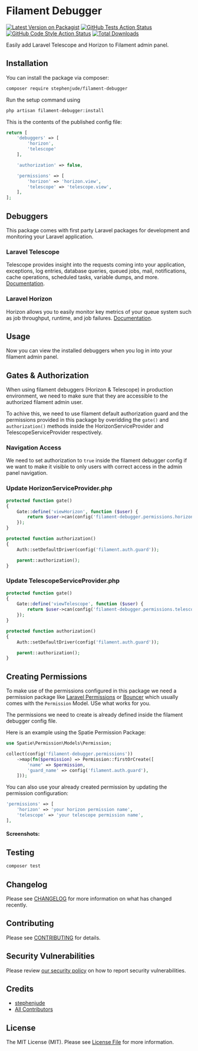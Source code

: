 # Filament Debugger

[![Latest Version on Packagist](https://img.shields.io/packagist/v/stephenjude/filament-debugger.svg?style=flat-square)](https://packagist.org/packages/stephenjude/filament-debugger)
[![GitHub Tests Action Status](https://img.shields.io/github/workflow/status/stephenjude/filament-debugger/run-tests?label=tests)](https://github.com/stephenjude/filament-debugger/actions?query=workflow%3Arun-tests+branch%3Amain)
[![GitHub Code Style Action Status](https://img.shields.io/github/workflow/status/stephenjude/filament-debugger/Fix%20PHP%20code%20style%20issues?label=code%20style)](https://github.com/stephenjude/filament-debugger/actions?query=workflow%3A"Fix+PHP+code+style+issues"+branch%3Amain)
[![Total Downloads](https://img.shields.io/packagist/dt/stephenjude/filament-debugger.svg?style=flat-square)](https://packagist.org/packages/stephenjude/filament-debugger)

Easily add Laravel Telescope and Horizon to Filament admin panel.

## Installation

You can install the package via composer:

```bash
composer require stephenjude/filament-debugger
```

Run the setup command using

```bash
php artisan filament-debugger:install
```

This is the contents of the published config file:

```php
return [
    'debuggers' => [
        'horizon',
        'telescope'
    ],

    'authorization' => false,

    'permissions' => [
        'horizon' => 'horizon.view',
        'telescope' => 'telescope.view',
    ],
];

```
## Debuggers
This package comes with first party Laravel packages for development and monitoring your Laravel application.

### Laravel Telescope
Telescope provides insight into the requests coming into your application, exceptions, log entries, database queries, queued jobs, mail, notifications, cache operations, scheduled tasks, variable dumps, and more. [Documentation](https://laravel.com/docs/9.x/telescope).

### Laravel Horizon
Horizon allows you to easily monitor key metrics of your queue system such as job throughput, runtime, and job failures. [Documentation](https://laravel.com/docs/9.x/horizon).
## Usage
Now you can view the installed debuggers when you log in into your filament admin panel.


## Gates & Authorization 
When using filament debuggers (Horizon & Telescope) in production environment, we need to make sure that they are accessible to the authorized filament admin user. 

To achive this, we need to use filament default authorization guard and the permissions provided in this package by overidding the `gate()` and  `authorization()` methods inside the HorizonServiceProvider and TelescopeServiceProvider respectively.

### Navigation Access
We need to set authorization to `true` inside the filament debugger config if we want to make it visible to only users with correct access in the admin panel navigation.

### Update HorizonServiceProvider.php
```php
protected function gate()
{
    Gate::define('viewHorizon', function ($user) {
        return $user->can(config('filament-debugger.permissions.horizon'));
    });
}

protected function authorization()
{
    Auth::setDefaultDriver(config('filament.auth.guard'));

    parent::authorization();
}

```

### Update TelescopeServiceProvider.php
```php
protected function gate()
{
    Gate::define('viewTelescope', function ($user) {
        return $user->can(config('filament-debugger.permissions.telescope'));
    });
}

protected function authorization()
{
    Auth::setDefaultDriver(config('filament.auth.guard'));

    parent::authorization();
}

```

## Creating Permissions
To make use of the permissions configured in this package we need a permission package like [Laravel Permissions](https://github.com/spatie/laravel-permission) or [Bouncer](https://github.com/JosephSilber/bouncer) which usually comes with the `Permission` Model. USe what works for you.

The permissions we need to create is already defined inside the filament debugger config file.

Here is an example using the Spatie Permission Package:

```php
use Spatie\Permission\Models\Permission;

collect(config('filament-debugger.permissions'))
    ->map(fn($permission) => Permission::firstOrCreate([
        'name' => $permission,
        'guard_name' => config('filament.auth.guard'),
    ]));
```
You can also use your already created permission by updating the permission configuration:
```php
'permissions' => [
    'horizon' => 'your horizon permission name',
    'telescope' => 'your telescope permission name',
],
```

####  Screenshots:


## Testing

```bash
composer test
```

## Changelog

Please see [CHANGELOG](CHANGELOG.md) for more information on what has changed recently.

## Contributing

Please see [CONTRIBUTING](https://github.com/stephenjude/.github/blob/main/CONTRIBUTING.md) for details.

## Security Vulnerabilities

Please review [our security policy](../../security/policy) on how to report security vulnerabilities.

## Credits

- [stephenjude](https://github.com/stephenjude)
- [All Contributors](../../contributors)

## License

The MIT License (MIT). Please see [License File](LICENSE.md) for more information.
